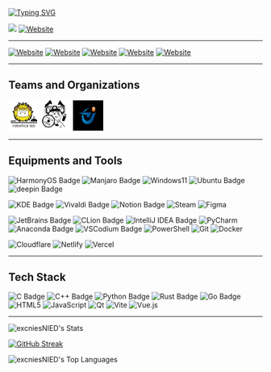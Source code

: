 <p><a href="https://git.io/typing-svg"><img src="https://readme-typing-svg.demolab.com?font=Arsenal+SC&amp;duration=4999&amp;pause=1000&amp;color=696969&amp;width=435&amp;lines=Hi+here%2C+I'm+Churnie+HXCN." alt="Typing SVG"></a></p>
<p><a href="https://hxcn.cnies.org"><img src="https://img.shields.io/website?url=https%3A%2F%2Fhxcn.cnies.org&amp;up_message=hxnc.cnies.org&amp;up_color=%230DE4CD&amp;down_message=hxcn.cnies.org&amp;down_color=%230DE4CD&amp;style=for-the-badge&amp;label=HOME"></a>
<a href="https://hs.cnies.org"><img src="https://img.shields.io/website?url=https%3A%2F%2Fhs.cnies.org&amp;up_message=hs.cnies.org&amp;up_color=%2358E2D8&amp;down_message=hs.cnies.org&amp;down_color=%230DE4CD&amp;style=for-the-badge&amp;label=Blog" alt="Website"></a></p>

<hr>

<p><a href="https://github.com/excniesNIED"><img src="https://img.shields.io/website?url=https%3A%2F%2Fgithub.com%2FexcniesNIED&amp;labelColor=grey&amp;up_message=excniesNIED&amp;style=for-the-badge&amp;label=Github&amp;logo=github" alt="Website"></a>
<a href="https://github.com/excniesNIED"><img src="https://img.shields.io/website?url=https%3A%2F%2Fcodeberg.org%2Fexcnies&amp;labelColor=grey&amp;up_message=excnies&amp;style=for-the-badge&amp;label=Codeberg&amp;logo=codeberg" alt="Website"></a>
<a href="https://huggingface.co/excnies"><img src="https://img.shields.io/website?url=https%3A%2F%2Fhuggingface.co%2Fexcnies&amp;up_message=excnies&amp;style=for-the-badge&amp;label=HuggingFace&amp;logo=HuggingFace" alt="Website"></a>
<a href="https://space.bilibili.com/3494377156511978"><img src="https://img.shields.io/website?url=https%3A%2F%2Fspace.bilibili.com%2F3494377156511978&amp;up_message=%E8%90%91%E6%BE%88&amp;style=for-the-badge&amp;label=Bilibili&amp;logo=bilibili" alt="Website"></a>
<a href="mailto:hxcn@cnies.org"><img src="https://img.shields.io/website?url=https%3A%2F%2Fgithub.com%2FexcniesNIED&amp;up_message=hxcn%40cnies.org&amp;style=for-the-badge&amp;label=Mail&amp;logo=mail.ru" alt="Website"></a></p>

<hr>
<h2>Teams and Organizations</h2>
<p>
<a href="https://sdnuroboticsailab.github.io"><img src="./assets/sdnu-nao211.png" width="60" height="60" alt="SDNU Robotics AI Lab"></a>
<a href="https://fosscope.com"><img src="./assets/FOSScope900.png" width="60" height="60" alt="FOSScope"></a>
<a href="https://sdnukjxh.space"><img src="./assets/sdnukjxh.png" width="60" height="60" alt="SDNUkjxh"></a>
</p>

<hr>

<h2>Equipments and Tools</h2>

<p><img src="https://img.shields.io/badge/Harmony_OS-000?logo=harmonyos&amp;logoColor=fff&amp;style=for-the-badge" alt="HarmonyOS Badge">
<img src="https://img.shields.io/badge/Manjaro-35BF5C?logo=manjaro&amp;logoColor=fff&amp;style=for-the-badge" alt="Manjaro Badge">
<img src="https://img.shields.io/badge/Windows%2011-0079D5?style=for-the-badge&amp;logo=windows&amp;logoColor=%230079D" alt="Windows11">
<img src="https://img.shields.io/badge/Ubuntu-E95420?logo=ubuntu&amp;logoColor=fff&amp;style=for-the-badge" alt="Ubuntu Badge">
<img src="https://img.shields.io/badge/deepin-007CFF?logo=deepin&amp;logoColor=fff&amp;style=for-the-badge" alt="deepin Badge"></p>
<p><img src="https://img.shields.io/badge/KDE-1D99F3?logo=kde&amp;logoColor=fff&amp;style=for-the-badge" alt="KDE Badge">
<img src="https://img.shields.io/badge/Vivaldi-EF3939?logo=vivaldi&amp;logoColor=fff&amp;style=for-the-badge" alt="Vivaldi Badge">
<img src="https://img.shields.io/badge/Notion-000?logo=notion&amp;logoColor=fff&amp;style=for-the-badge" alt="Notion Badge">
<img src="https://img.shields.io/badge/steam-%23000000.svg?style=for-the-badge&amp;logo=steam&amp;logoColor=white" alt="Steam">
<img src="https://img.shields.io/badge/figma-%23F24E1E.svg?style=for-the-badge&amp;logo=figma&amp;logoColor=white" alt="Figma"></p>
<p><img src="https://img.shields.io/badge/JetBrains-000?logo=jetbrains&amp;logoColor=fff&amp;style=for-the-badge" alt="JetBrains Badge">
<img src="https://img.shields.io/badge/CLion-000?logo=clion&amp;logoColor=fff&amp;labelColor=blue&amp;style=for-the-badge" alt="CLion Badge">
<img src="https://img.shields.io/badge/IntelliJ%20IDEA-000?logo=intellijidea&amp;logoColor=fff&amp;labelColor=purple&amp;style=for-the-badge" alt="IntelliJ IDEA Badge">
<img src="https://img.shields.io/badge/PyCharm-143?logo=pycharm&amp;logoColor=black&amp;color=black&amp;labelColor=green&amp;style=for-the-badge" alt="PyCharm">
<img src="https://img.shields.io/badge/Anaconda-44A833?logo=anaconda&amp;logoColor=fff&amp;style=for-the-badge" alt="Anaconda Badge">
<img src="https://img.shields.io/badge/VSCodium-2F80ED?logo=vscodium&amp;logoColor=fff&amp;style=for-the-badge" alt="VSCodium Badge">
<img src="https://img.shields.io/badge/PowerShell-%235391FE.svg?style=for-the-badge&amp;logo=powershell&amp;logoColor=white" alt="PowerShell">
<img src="https://img.shields.io/badge/git-%23F05033.svg?style=for-the-badge&amp;logo=git&amp;logoColor=white" alt="Git">
<img src="https://img.shields.io/badge/docker-%230db7ed.svg?style=for-the-badge&amp;logo=docker&amp;logoColor=white" alt="Docker"></p>
<p><img src="https://img.shields.io/badge/Cloudflare-F38020?style=for-the-badge&amp;logo=Cloudflare&amp;logoColor=white" alt="Cloudflare">
<img src="https://img.shields.io/badge/netlify-%23000000.svg?style=for-the-badge&amp;logo=netlify&amp;logoColor=#00C7B7" alt="Netlify">
<img src="https://img.shields.io/badge/vercel-%23000000.svg?style=for-the-badge&amp;logo=vercel&amp;logoColor=white" alt="Vercel"></p>

<hr>

<h2>Tech Stack</h2>

<p><img src="https://img.shields.io/badge/C-A8B9CC?logo=c&amp;logoColor=fff&amp;style=for-the-badge" alt="C Badge">
<img src="https://img.shields.io/badge/C%2B%2B-00599C?logo=cplusplus&amp;logoColor=fff&amp;style=for-the-badge" alt="C++ Badge">
<img src="https://img.shields.io/badge/Python-3776AB?logo=python&amp;logoColor=fff&amp;style=for-the-badge" alt="Python Badge">
<img src="https://img.shields.io/badge/Rust-000?logo=rust&amp;logoColor=fff&amp;style=for-the-badge" alt="Rust Badge">
<img src="https://img.shields.io/badge/Go-00ADD8?logo=go&amp;logoColor=fff&amp;style=for-the-badge" alt="Go Badge">
<img src="https://img.shields.io/badge/html5-%23E34F26.svg?style=for-the-badge&amp;logo=html5&amp;logoColor=white" alt="HTML5">
<img src="https://img.shields.io/badge/javascript-%23323330.svg?style=for-the-badge&amp;logo=javascript&amp;logoColor=%23F7DF1E" alt="JavaScript">
<img src="https://img.shields.io/badge/Qt-%23217346.svg?style=for-the-badge&amp;logo=Qt&amp;logoColor=white" alt="Qt">
<img src="https://img.shields.io/badge/vite-%23646CFF.svg?style=for-the-badge&amp;logo=vite&amp;logoColor=white" alt="Vite">
<img src="https://img.shields.io/badge/vue.js-%2335495e.svg?style=for-the-badge&amp;logo=vuedotjs&amp;logoColor=%234FC08D" alt="Vue.js"></p>

<hr>

<p><img src="https://github-stat.cnies.org/api?username=excniesNIED&amp;theme=Default&amp;show_icons=true&amp;hide_border=false&amp;count_private=true&amp;card_width=450" alt="excniesNIED's Stats"></p>
<p><a href="https://git.io/streak-stats"><img src="https://github-streak-stat.cnies.org?user=excniesNIED&amp;theme=transparent&amp;hide_border=false&amp;card_width=450" alt="GitHub Streak"></a></p>
<p><img src="https://github-stat.cnies.org/api/top-langs/?username=excniesNIED&amp;theme=Default&amp;show_icons=true&amp;hide_border=false&amp;layout=compact&amp;card_width=450" alt="excniesNIED's Top Languages"></p>
